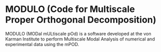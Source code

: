 # MODULO (Code for Multiscale Proper Orthogonal Decomposition)
MODULO (MODal mULtiscale pOd) is a software developed at the von Karman Institute to perform Multiscale Modal Analysis of numerical and experimental data using the mPOD. 

